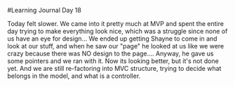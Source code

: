 #Learning Journal Day 18

Today felt slower.  We came into it pretty much at MVP and spent the entire day trying to make everything look nice, which was a struggle since none of us have an eye for design... We ended up getting Shayne to come in and look at our stuff, and when he saw our "page" he looked at us like we were crazy because there was NO design to the page.... Anyway, he gave us some pointers and we ran with it.  Now its looking better, but it's not done yet.  And we are still re-factoring into MVC structure, trying to decide what belongs in the model, and what is a controller.  
